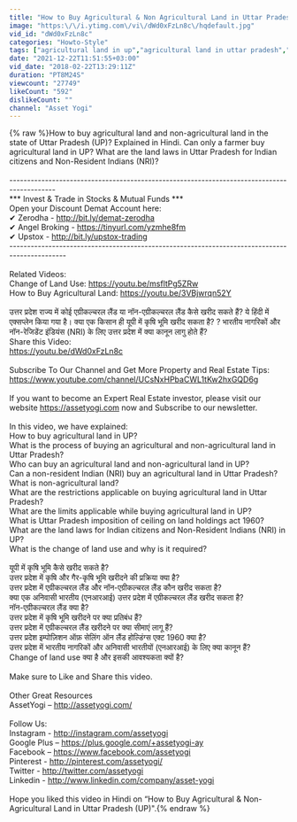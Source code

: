 ```yaml
---
title: "How to Buy Agricultural & Non Agricultural Land in Uttar Pradesh (UP)?"
image: "https:\/\/i.ytimg.com\/vi\/dWd0xFzLn8c\/hqdefault.jpg"
vid_id: "dWd0xFzLn8c"
categories: "Howto-Style"
tags: ["agricultural land in up","agricultural land in uttar pradesh","non agricultural land in up"]
date: "2021-12-22T11:51:55+03:00"
vid_date: "2018-02-22T13:29:11Z"
duration: "PT8M24S"
viewcount: "27749"
likeCount: "592"
dislikeCount: ""
channel: "Asset Yogi"
---
```

{% raw %}How to buy agricultural land and non-agricultural land in the state of Uttar Pradesh (UP)? Explained in Hindi. Can only a farmer buy agricultural land in UP? What are the land laws in Uttar Pradesh for Indian citizens and Non-Resident Indians (NRI)?<br /><br />-------------------------------------------------------------------------------------------<br />*** Invest &amp; Trade in Stocks &amp; Mutual Funds ***<br />Open your Discount Demat Account here: <br />✔ Zerodha - <a rel="nofollow" target="blank" href="http://bit.ly/demat-zerodha">http://bit.ly/demat-zerodha</a> <br />✔ Angel Broking - <a rel="nofollow" target="blank" href="https://tinyurl.com/yzmhe8fm">https://tinyurl.com/yzmhe8fm</a><br />✔ Upstox - <a rel="nofollow" target="blank" href="http://bit.ly/upstox-trading">http://bit.ly/upstox-trading</a><br />----------------------------------------------------------------------------------------------<br /><br />Related Videos:<br />Change of Land Use: <a rel="nofollow" target="blank" href="https://youtu.be/msfltPg5ZRw">https://youtu.be/msfltPg5ZRw</a><br />How to Buy Agricultural Land: <a rel="nofollow" target="blank" href="https://youtu.be/3VBjwrqn52Y">https://youtu.be/3VBjwrqn52Y</a><br /><br />उत्तर प्रदेश राज्य में कोई एग्रीकल्चरल लैंड या नॉन-एग्रीकल्चरल लैंड कैसे खरीद सकते हैं? ये हिंदी में एक्सप्लेन किया गया है। क्या एक किसान ही यूपी में कृषि भूमि खरीद सकता है? ? भारतीय नागरिकों और नॉन-रेजिडेंट इंडियंस (NRI) के लिए उत्तर प्रदेश में क्या कानून लागु होते हैं?<br />Share this Video:<br /><a rel="nofollow" target="blank" href="https://youtu.be/dWd0xFzLn8c">https://youtu.be/dWd0xFzLn8c</a>  <br /> <br />Subscribe To Our Channel and Get More Property and Real Estate Tips:<br /><a rel="nofollow" target="blank" href="https://www.youtube.com/channel/UCsNxHPbaCWL1tKw2hxGQD6g">https://www.youtube.com/channel/UCsNxHPbaCWL1tKw2hxGQD6g</a> <br /><br />If you want to become an Expert Real Estate investor, please visit our website <a rel="nofollow" target="blank" href="https://assetyogi.com">https://assetyogi.com</a> now and Subscribe to our newsletter.<br /><br />In this video, we have explained:<br />How to buy agricultural land in UP?<br />What is the process of buying an agricultural and non-agricultural land in Uttar Pradesh?<br />Who can buy an agricultural land and non-agricultural land in UP?<br />Can a non-resident Indian (NRI) buy an agricultural land in Uttar Pradesh?<br />What is non-agricultural land?<br />What are the restrictions applicable on buying agricultural land in Uttar Pradesh?<br />What are the limits applicable while buying agricultural land in UP?<br />What is Uttar Pradesh imposition of ceiling on land holdings act 1960?<br />What are the land laws for Indian citizens and Non-Resident Indians (NRI) in UP?<br />What is the change of land use and why is it required?<br /><br />यूपी में कृषि भूमि कैसे खरीद सकते है?<br />उत्तर प्रदेश में कृषि और गैर-कृषि भूमि खरीदने की प्रक्रिया क्या है?<br />उत्तर प्रदेश में एग्रीकल्चरल लैंड और नॉन-एग्रीकल्चरल लैंड कौन खरीद सकता है?<br />क्या एक अनिवासी भारतीय (एनआरआई) उत्तर प्रदेश में एग्रीकल्चरल लैंड खरीद सकता है?<br />नॉन-एग्रीकल्चरल लैंड क्या है?<br />उत्तर प्रदेश में कृषि भूमि खरीदने पर क्या प्रतिबंध हैं?<br />उत्तर प्रदेश में एग्रीकल्चरल लैंड खरीदने पर क्या सीमाएं लागू हैं?<br />उत्तर प्रदेश इम्पोज़िशन ऑफ़ सेलिंग ऑन लैंड होल्डिंग्स एक्ट 1960 क्या है?<br />उत्तर प्रदेश में भारतीय नागरिकों और अनिवासी भारतीयों (एनआरआई) के लिए क्या कानून हैं?<br />Change of land use क्या है और इसकी आवश्यकता क्यों है?<br /><br />Make sure to Like and Share this video. <br /><br />Other Great Resources<br />AssetYogi – <a rel="nofollow" target="blank" href="http://assetyogi.com/">http://assetyogi.com/</a> <br /><br />Follow Us:<br />Instagram - <a rel="nofollow" target="blank" href="http://instagram.com/assetyogi">http://instagram.com/assetyogi</a><br />Google Plus – <a rel="nofollow" target="blank" href="https://plus.google.com/+assetyogi-ay">https://plus.google.com/+assetyogi-ay</a>  <br />Facebook – <a rel="nofollow" target="blank" href="https://www.facebook.com/assetyogi">https://www.facebook.com/assetyogi</a><br />Pinterest  - <a rel="nofollow" target="blank" href="http://pinterest.com/assetyogi/">http://pinterest.com/assetyogi/</a>  <br />Twitter - <a rel="nofollow" target="blank" href="http://twitter.com/assetyogi">http://twitter.com/assetyogi</a> <br />Linkedin - <a rel="nofollow" target="blank" href="http://www.linkedin.com/company/asset-yogi">http://www.linkedin.com/company/asset-yogi</a><br /><br />Hope you liked this video in Hindi on “How to Buy Agricultural &amp; Non-Agricultural Land in Uttar Pradesh (UP)&quot;.{% endraw %}
